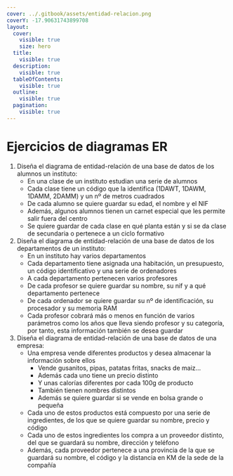 ```yaml
---
cover: ../.gitbook/assets/entidad-relacion.png
coverY: -17.90631743899708
layout:
  cover:
    visible: true
    size: hero
  title:
    visible: true
  description:
    visible: true
  tableOfContents:
    visible: true
  outline:
    visible: true
  pagination:
    visible: true
---
```


# Ejercicios de diagramas ER

1. Diseña el diagrama de entidad-relación de una base de datos de los alumnos un instituto:
   * En una clase de un instituto estudian una serie de alumnos
   * Cada clase tiene un código que la identifica (1DAWT, 1DAWM, 1DAMM, 2DAMM) y un nº de metros cuadrados
   * De cada alumno se quiere guardar su edad, el nombre y el NIF
   * Además, algunos alumnos tienen un carnet especial que les permite salir fuera del centro
   * Se quiere guardar de cada clase en qué planta están y si se da clase de secundaria o pertenece a un ciclo formativo
2. Diseña el diagrama de entidad-relación de una base de datos de los departamentos de un instituto:
   * En un instituto hay varios departamentos&#x20;
   * Cada departamento tiene asignada una habitación, un presupuesto, un código identificativo y una serie de ordenadores&#x20;
   * A cada departamento pertenecen varios profesores&#x20;
   * De cada profesor se quiere guardar su nombre, su nif y a qué departamento pertenece&#x20;
   * De cada ordenador se quiere guardar su nº de identificación, su procesador y su memoria RAM&#x20;
   * Cada profesor cobrará más o menos en función de varios parámetros como los años que lleva siendo profesor y su categoría, por tanto, esta información también se desea guardar
3. Diseña el diagrama de entidad-relación de una base de datos de una empresa:
   * Una empresa vende diferentes productos y desea almacenar la información sobre ellos
     * Vende gusanitos, pipas, patatas fritas, snacks de maiz…
     * Además cada uno tiene un precio distinto
     * Y unas calorías diferentes por cada 100g de producto
     * También tienen nombres distintos
     * Además se quiere guardar si se vende en bolsa grande o pequeña
   * Cada uno de estos productos está compuesto por una serie de ingredientes, de los que se quiere guardar su nombre, precio y código
   * Cada uno de estos ingredientes los compra a un proveedor distinto, del que se guardará su nombre, dirección y teléfono
   * Además, cada proveedor pertenece a una provincia de la que se guardará su nombre, el código y la distancia en KM de la sede de la compañía
